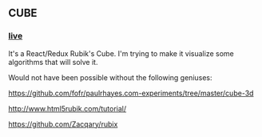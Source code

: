 ## CUBE

### [live](http://charliedieter.com/cubeLIVE)

It's a React/Redux Rubik's Cube. I'm trying to make it visualize some algorithms that will solve it.

Would not have been possible without the following geniuses:

https://github.com/fofr/paulrhayes.com-experiments/tree/master/cube-3d

http://www.html5rubik.com/tutorial/

https://github.com/Zacqary/rubix
